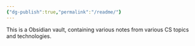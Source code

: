 ```yaml
---
{"dg-publish":true,"permalink":"/readme/"}
---
```


This is a Obsidian vault, containing various notes from various CS topics and technologies.
